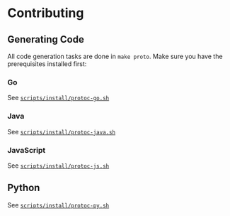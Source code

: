 # Contributing

## Generating Code

All code generation tasks are done in `make proto`. Make sure you have the
prerequisites installed first:

### Go

See [`scripts/install/protoc-go.sh`](/scripts/install/protoc-go.sh)

### Java

See [`scripts/install/protoc-java.sh`](/scripts/install/protoc-java.sh)

### JavaScript

See [`scripts/install/protoc-js.sh`](/scripts/install/protoc-js.sh)

## Python

See [`scripts/install/protoc-py.sh`](/scripts/install/protoc-py.sh)
